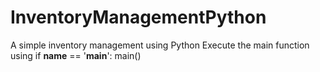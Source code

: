 # InventoryManagementPython
A simple inventory management using Python
Execute the main function using 
if __name__ == '__main__':
  main()
